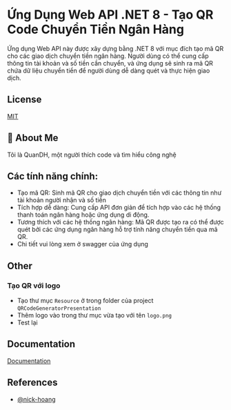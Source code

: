 
# Ứng Dụng Web API .NET 8 - Tạo QR Code Chuyển Tiền Ngân Hàng

Ứng dụng Web API này được xây dựng bằng .NET 8 với mục đích tạo mã QR cho các giao dịch chuyển tiền ngân hàng. Người dùng có thể cung cấp thông tin tài khoản và số tiền cần chuyển, và ứng dụng sẽ sinh ra mã QR chứa dữ liệu chuyển tiền để người dùng dễ dàng quét và thực hiện giao dịch.


## License

[MIT](https://choosealicense.com/licenses/mit/)


## 🚀 About Me
Tôi là QuanDH, một người thích code và tìm hiểu công nghệ


## Các tính năng chính:

- Tạo mã QR: Sinh mã QR cho giao dịch chuyển tiền với các thông tin như tài khoản người nhận và số tiền
- Tích hợp dễ dàng: Cung cấp API đơn giản để tích hợp vào các hệ thống thanh toán ngân hàng hoặc ứng dụng di động.
- Tương thích với các hệ thống ngân hàng: Mã QR được tạo ra có thể được quét bởi các ứng dụng ngân hàng hỗ trợ tính năng chuyển tiền qua mã QR.
- Chi tiết vui lòng xem ở swagger của ứng dụng


## Other

### Tạo QR với logo

- Tạo thư mục `Resource` ở trong folder của project `QRCodeGeneratorPresentation`
- Thêm logo vào trong thư mục vừa tạo với tên `logo.png`
- Test lại

## Documentation

[Documentation](https://github.com/rickymta/generate-qr-code)


## References

- [@nick-hoang](https://github.com/nick-hoang/vietnam-qr-pay-csharp)

